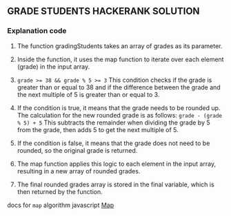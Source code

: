 ## GRADE STUDENTS HACKERANK SOLUTION

### Explanation code

1. The function gradingStudents takes an array of grades as its parameter.

2. Inside the function, it uses the map function to iterate over each element (grade) in the input array.

3.  `grade >= 38 && grade % 5 >= 3`
This condition checks if the grade is greater than or equal to 38 and if the difference between the grade and the next multiple of 5 is greater than or equal to 3.

4. If the condition is true, it means that the grade needs to be rounded up. The calculation for the new rounded grade is as follows:
`grade - (grade % 5) + 5`
This subtracts the remainder when dividing the grade by 5 from the grade, then adds 5 to get the next multiple of 5.

5. If the condition is false, it means that the grade does not need to be rounded, so the original grade is returned.

6. The map function applies this logic to each element in the input array, resulting in a new array of rounded grades.

7. The final rounded grades array is stored in the final variable, which is then returned by the function.

docs for `map` algorithm javascript
[Map](https://devdocs.io/javascript/global_objects/map)